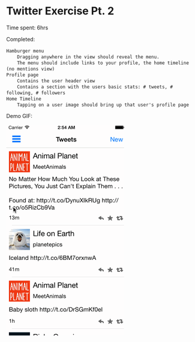 # Twitter Exercise Pt. 2

Time spent: 6hrs

Completed:

    Hamburger menu
        Dragging anywhere in the view should reveal the menu.
        The menu should include links to your profile, the home timeline (no mentions view)
    Profile page
        Contains the user header view
        Contains a section with the users basic stats: # tweets, # following, # followers
    Home Timeline
        Tapping on a user image should bring up that user's profile page
    

Demo GIF:

![](twitter_redux_demo.gif)
